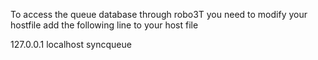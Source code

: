 To access the queue database through robo3T you need to modify your hostfile
add the following line to your host file

127.0.0.1 localhost syncqueue
